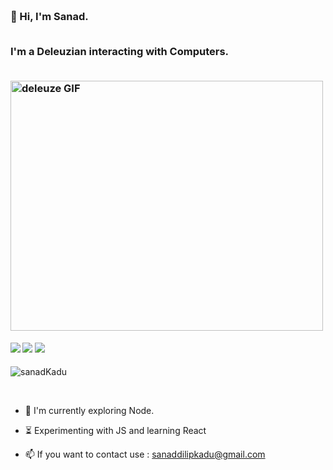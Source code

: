 <h3 align="left">

 <abc>

  <br>👋 Hi, I'm Sanad.<br>

  <br> I'm a Deleuzian interacting with Computers. <br>

  <br>
  <img src="https://media.giphy.com/media/3oKIPa5gFnrF4h9ajS/giphy.gif" alt="deleuze GIF" width="500" height="400"> 

</abc>

</h3> 



   ####      ![](https://img.shields.io/badge/Web%20Development-%3C%2F%3E-blueviolet) ![](https://img.shields.io/badge/JavaScript-%3C%2F%3E-yellow)  ![](https://img.shields.io/badge/C-%7C-yellowgreen) 
   
<p align="left"> <img src="https://komarev.com/ghpvc/?username=sanadKadu" alt="sanadKadu" /> </p>
<br>



- :telescope: I'm currently exploring Node.

- :hourglass_flowing_sand: Experimenting with JS and learning React

- :mailbox: If you want to contact use : sanaddilipkadu@gmail.com

